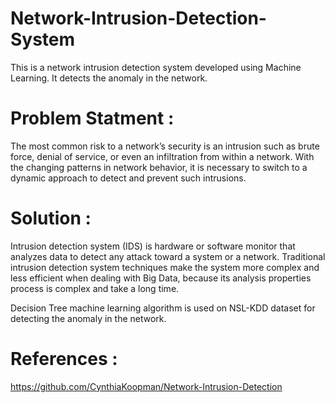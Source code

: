 # Network-Intrusion-Detection-System
This is a network intrusion detection system developed using Machine Learning. It detects the anomaly in the network.

# Problem Statment :
The most common risk to a network’s security is an intrusion such as brute force, denial of service, or even an infiltration from within a network. With the changing patterns in network behavior, it is necessary to switch to a dynamic approach to detect and prevent such intrusions. 

# Solution :
Intrusion detection system (IDS) is hardware or software monitor that analyzes data to detect any attack toward a system or a network. Traditional intrusion detection system techniques make the system more complex and less efficient when dealing with Big Data, because its analysis properties process is complex and take a long time.

Decision Tree machine learning algorithm is used on NSL-KDD dataset for detecting the anomaly in the network.

# References :
https://github.com/CynthiaKoopman/Network-Intrusion-Detection
